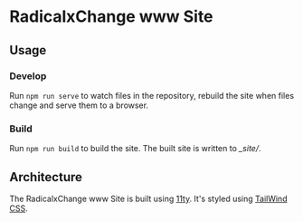 # RadicalxChange www Site

## Usage

### Develop

Run `npm run serve` to watch files in the repository, rebuild the site when files change and serve them to a browser.

### Build

Run `npm run build` to build the site. The built site is written to _\_site/_.

## Architecture

The RadicalxChange www Site is built using [11ty](https://www.11ty.dev/). It's styled using [TailWind CSS](https://tailwindcss.com/).
